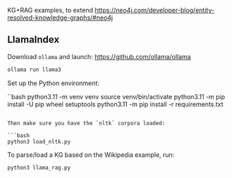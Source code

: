 KG+RAG examples,
to extend <https://neo4j.com/developer-blog/entity-resolved-knowledge-graphs/#neo4j>


## LlamaIndex

Download `ollama` and launch: <https://github.com/ollama/ollama>

```bash
ollama run llama3
```

Set up the Python environment:

``bash
python3.11 -m venv venv
source venv/bin/activate
python3.11 -m pip install -U pip wheel setuptools
python3.11 -m pip install -r requirements.txt
```

Then make sure you have the `nltk` corpora loaded:

```bash
python3 load_nltk.py
```

To parse/load a KG based on the Wikipedia example, run:

```bash
python3 llama_rag.py
```
